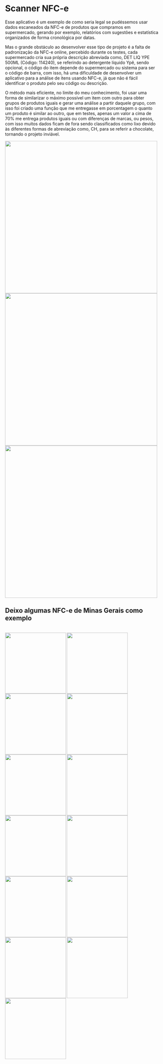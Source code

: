 # Scanner NFC-e

Esse aplicativo é um exemplo de como seria legal se pudéssemos usar dados escaneados da NFC-e de produtos que compramos em supermercado, gerando por exemplo, relatórios com sugestões e estatística organizados de forma cronológica por datas.

Mas o grande obstáculo ao desenvolver esse tipo de projeto é a falta de padronização da NFC-e online, percebido durante os testes, cada supermercado cria sua própria descrição abreviada como, DET LIQ YPE 500ML (Código: 114240), se referindo ao detergente líquido Ypê, sendo opcional, o código do item depende do supermercado ou sistema para ser o código de barra, com isso, há uma dificuldade de desenvolver um aplicativo para a análise de itens usando NFC-e, já que não é fácil identificar o produto pelo seu código ou descrição.

O método mais eficiente, no limite do meu conhecimento, foi usar uma forma de similarizar o máximo possível um item com outro para obter grupos de produtos iguais e gerar uma análise a partir daquele grupo, com isso foi criado uma função que me entregasse em porcentagem o quanto um produto é similar ao outro, que em testes, apenas um valor a cima de 70% me entrega produtos iguais ou com diferenças de marcas, ou pesos, com isso muitos dados ficam de fora sendo classificados como lixo devido às diferentes formas de abreviação como, CH, para se referir a chocolate, tornando o projeto inviável.



<div > 
<img src="https://user-images.githubusercontent.com/9409514/223276666-f63cbfd9-5210-4088-ab6b-71aa8119733a.png" width="500"  > 


</div>



<div > 
<img src="https://user-images.githubusercontent.com/9409514/223279834-c1fdae3f-02a1-471f-8a52-d9c01ac88010.gif" height="500"  > 
<img src="https://user-images.githubusercontent.com/9409514/223279871-98182fe3-f9e1-4fea-8ce8-cdf43fa35bce.gif" height="500"  > 

</div>

## Deixo algumas NFC-e de Minas Gerais como exemplo
<br>

<div>
<img src="https://user-images.githubusercontent.com/9409514/223842933-f5784a16-d35a-4676-9445-8461413246a4.png" width="200" height="200" align="left" > 
<img src="https://user-images.githubusercontent.com/9409514/223846153-3fbf9cae-b0da-4336-90e5-e27910cf9822.png" width="200" height="200" align="left">
<img src="https://user-images.githubusercontent.com/9409514/223847238-84a53b3e-c39c-4bbe-b231-564d59da5b55.png" width="200" height="200" align="left">
<img src="https://user-images.githubusercontent.com/9409514/223847241-01e02ba6-4b81-47e6-a2ef-9f7afe750411.png" width="200" height="200" align="left">

<img src="https://user-images.githubusercontent.com/9409514/223847242-1562b989-b2cc-4e40-94dc-0992e9392f72.png" width="200" height="200" align="left">
<img src="https://user-images.githubusercontent.com/9409514/223847245-b1465552-bd9f-4e31-af7e-937f2a27db7c.png" width="200" height="200" align="left">
<img src="https://user-images.githubusercontent.com/9409514/223847249-ff161a4e-b579-4cc7-98fb-794112b4faf3.png" width="200" height="200" align="left">
<img src="https://user-images.githubusercontent.com/9409514/223847252-9f7e2ad6-b664-4f35-8948-69eea4d93f59.png" width="200" height="200" align="left">
<img src="https://user-images.githubusercontent.com/9409514/223847258-1b327ff9-54ca-4814-b80d-558d27d0ab06.png" width="200" height="200" align="left">
<img src="https://user-images.githubusercontent.com/9409514/223847263-209495fe-6ca1-444d-9b12-450e6db00064.png" width="200" height="200" align="left">
<img src="https://user-images.githubusercontent.com/9409514/223847264-f24a37bd-9a84-4439-8156-b7d9d951ec52.png" width="200" height="200" align="left">
<img src="https://user-images.githubusercontent.com/9409514/223847266-177fe92a-61b7-4a44-aa1b-147567435bb5.png" width="200" height="200" align="left">
<img src="https://user-images.githubusercontent.com/9409514/223847269-b7f68b10-0c5e-4c30-b6ae-810492850189.png" width="200" height="200" align="left">
  
  </div>

